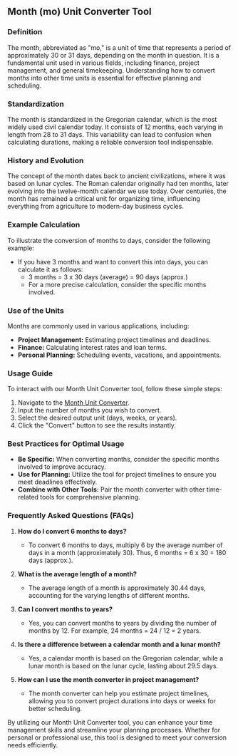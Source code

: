 ## Month (mo) Unit Converter Tool

### Definition
The month, abbreviated as "mo," is a unit of time that represents a period of approximately 30 or 31 days, depending on the month in question. It is a fundamental unit used in various fields, including finance, project management, and general timekeeping. Understanding how to convert months into other time units is essential for effective planning and scheduling.

### Standardization
The month is standardized in the Gregorian calendar, which is the most widely used civil calendar today. It consists of 12 months, each varying in length from 28 to 31 days. This variability can lead to confusion when calculating durations, making a reliable conversion tool indispensable.

### History and Evolution
The concept of the month dates back to ancient civilizations, where it was based on lunar cycles. The Roman calendar originally had ten months, later evolving into the twelve-month calendar we use today. Over centuries, the month has remained a critical unit for organizing time, influencing everything from agriculture to modern-day business cycles.

### Example Calculation
To illustrate the conversion of months to days, consider the following example: 
- If you have 3 months and want to convert this into days, you can calculate it as follows:
  - 3 months = 3 x 30 days (average) = 90 days (approx.)
  - For a more precise calculation, consider the specific months involved.

### Use of the Units
Months are commonly used in various applications, including:
- **Project Management:** Estimating project timelines and deadlines.
- **Finance:** Calculating interest rates and loan terms.
- **Personal Planning:** Scheduling events, vacations, and appointments.

### Usage Guide
To interact with our Month Unit Converter tool, follow these simple steps:
1. Navigate to the [Month Unit Converter](https://www.inayam.co/unit-converter/time).
2. Input the number of months you wish to convert.
3. Select the desired output unit (days, weeks, or years).
4. Click the "Convert" button to see the results instantly.

### Best Practices for Optimal Usage
- **Be Specific:** When converting months, consider the specific months involved to improve accuracy.
- **Use for Planning:** Utilize the tool for project timelines to ensure you meet deadlines effectively.
- **Combine with Other Tools:** Pair the month converter with other time-related tools for comprehensive planning.

### Frequently Asked Questions (FAQs)

1. **How do I convert 6 months to days?**
   - To convert 6 months to days, multiply 6 by the average number of days in a month (approximately 30). Thus, 6 months = 6 x 30 = 180 days (approx.).

2. **What is the average length of a month?**
   - The average length of a month is approximately 30.44 days, accounting for the varying lengths of different months.

3. **Can I convert months to years?**
   - Yes, you can convert months to years by dividing the number of months by 12. For example, 24 months = 24 / 12 = 2 years.

4. **Is there a difference between a calendar month and a lunar month?**
   - Yes, a calendar month is based on the Gregorian calendar, while a lunar month is based on the lunar cycle, lasting about 29.5 days.

5. **How can I use the month converter in project management?**
   - The month converter can help you estimate project timelines, allowing you to convert project durations into days or weeks for better scheduling.

By utilizing our Month Unit Converter tool, you can enhance your time management skills and streamline your planning processes. Whether for personal or professional use, this tool is designed to meet your conversion needs efficiently.